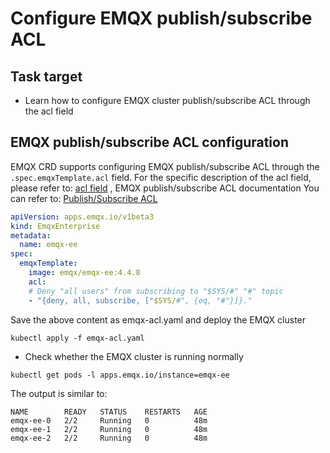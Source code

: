 # Configure EMQX publish/subscribe ACL

## Task target
- Learn how to configure EMQX cluster publish/subscribe ACL through the acl field

## EMQX publish/subscribe ACL configuration

EMQX CRD supports configuring EMQX publish/subscribe ACL through the `.spec.emqxTemplate.acl` field. For the specific description of the acl field, please refer to: [acl field](https://github.com/emqx/emqx-operator/blob/2.0.2/docs/en_US/reference/v1beta3-reference.md#emqxenterprisetemplate) , EMQX publish/subscribe ACL documentation You can refer to: [Publish/Subscribe ACL](https://docs.emqx.com/en/enterprise/v4.4/advanced/acl.html) 

```yaml
apiVersion: apps.emqx.io/v1beta3
kind: EmqxEnterprise
metadata:
  name: emqx-ee
spec:
  emqxTemplate:
    image: emqx/emqx-ee:4.4.8
    acl:
    # Deny "all users" from subscribing to "$SYS/#" "#" topic
    - "{deny, all, subscribe, ["$SYS/#", {eq, "#"}]}."
```

Save the above content as emqx-acl.yaml and deploy the EMQX cluster

```
kubectl apply -f emqx-acl.yaml
```

- Check whether the EMQX cluster is running normally

```
kubectl get pods -l apps.emqx.io/instance=emqx-ee
```

The output is similar to:

```
NAME        READY   STATUS    RESTARTS   AGE
emqx-ee-0   2/2     Running   0          48m
emqx-ee-1   2/2     Running   0          48m
emqx-ee-2   2/2     Running   0          48m
```